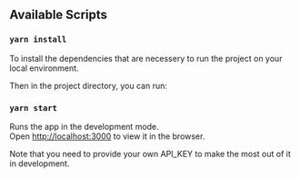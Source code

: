 ## Available Scripts

### `yarn install`

To install the dependencies that are necessery to run the project on your local environment.

Then in the project directory, you can run:

### `yarn start`

Runs the app in the development mode.\
Open [http://localhost:3000](http://localhost:3000) to view it in the browser.

Note that you need to provide your own API_KEY to make the most out of it in development.
